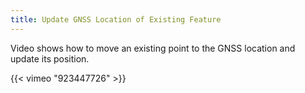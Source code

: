 ```yaml
---
title: Update GNSS Location of Existing Feature
---
```


Video shows how to move an existing point to the GNSS location and update its position.

{{< vimeo "923447726" >}}
